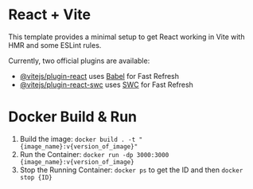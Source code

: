 # React + Vite

This template provides a minimal setup to get React working in Vite with HMR and some ESLint rules.

Currently, two official plugins are available:

- [@vitejs/plugin-react](https://github.com/vitejs/vite-plugin-react/blob/main/packages/plugin-react/README.md) uses [Babel](https://babeljs.io/) for Fast Refresh
- [@vitejs/plugin-react-swc](https://github.com/vitejs/vite-plugin-react-swc) uses [SWC](https://swc.rs/) for Fast Refresh

# Docker Build & Run
1. Build the image: `docker build . -t "{image_name}:v{version_of_image}"`
2. Run the Container: `docker run -dp 3000:3000 {image_name}:v{version_of_image}`
3. Stop the Running Container: `docker ps` to get the ID and then `docker stop {ID}`